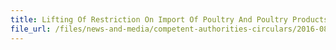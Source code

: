 ```yaml
---
title: Lifting Of Restriction On Import Of Poultry And Poultry Products From Germany 
file_url: /files/news-and-media/competent-authorities-circulars/2016-08-08-CA.pdf
---
```

